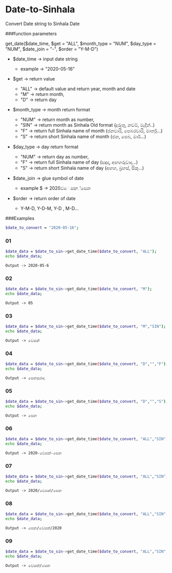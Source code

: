 # Date-to-Sinhala
Convert Date string to Sinhala Date


###function parameters

get_date($date_time, $get = "ALL", $month_type = "NUM", $day_type = "NUM", $date_join = "-", $order = "Y-M-D")

* $date_time -> input date string
    * example -> "2020-05-16"

* $get -> return value
    * "ALL" -> default value and return year, month and date
    * "M" -> return month,
    * "D" -> return day

* $month_type -> month return format
    * "NUM" -> return month as number,
    * "SIN" -> return month as Sinhala Old format (දුරුතු, නවම්, මැදින්..)
    * "F" -> return full Sinhala name of month (ජනවාරි, පෙබරවාරි, මාර්තු...)
    * "S" -> return short Sinhala name of month (ජන, පෙබ, මාර්...)
    
* $day_type -> day return format
    * "NUM" -> return day as number,
    * "F" -> return full Sinhala name of day (සඳුදා, අඟහරුවාදා...)
    * "S" -> return short Sinhala name of day (අඟහ, බ්‍රහස්, සිකු...)
    
* $date_join -> glue symbol of date
    * example $ -> 2020$වෙසක්$සෙන
     
* $order -> return order of date
    * Y-M-D, Y-D-M, Y-D , M-D...
      
      
###Examples
```sh
$date_to_convert = "2020-05-16";
```
### 01

```sh
$date_data = $date_to_sin->get_date_time($date_to_convert, "ALL");
echo $date_data;
```
```
Output -> 2020-05-6
```

### 02

```sh
$date_data = $date_to_sin->get_date_time($date_to_convert, "M");
echo $date_data;
```
```
Output -> 05
```

### 03

```sh
$date_data = $date_to_sin->get_date_time($date_to_convert, "M","SIN");
echo $date_data;
```
```
Output -> වෙසක්
```

### 04

```sh
$date_data = $date_to_sin->get_date_time($date_to_convert, "D","","F");
echo $date_data;
```
```
Output -> සෙනසුරාදා
```


### 05

```sh
$date_data = $date_to_sin->get_date_time($date_to_convert, "D","","S");
echo $date_data;
```
```
Output -> සෙන
```

### 06

```sh
$date_data = $date_to_sin->get_date_time($date_to_convert, "ALL","SIN","S");
echo $date_data;
```
```
Output -> 2020-වෙසක්-සෙන
```


### 07

```sh
$date_data = $date_to_sin->get_date_time($date_to_convert, "ALL","SIN","S","/");
echo $date_data;
```
```
Output -> 2020/වෙසක්/සෙන
```

### 08

```sh
$date_data = $date_to_sin->get_date_time($date_to_convert, "ALL","SIN","S","/","D-M-Y");
echo $date_data;
```
```
Output -> සෙන/වෙසක්/2020
```


### 09

```sh
$date_data = $date_to_sin->get_date_time($date_to_convert, "ALL","SIN","S","/","M-D");
echo $date_data;
```
```
Output -> වෙසක්/සෙන
```